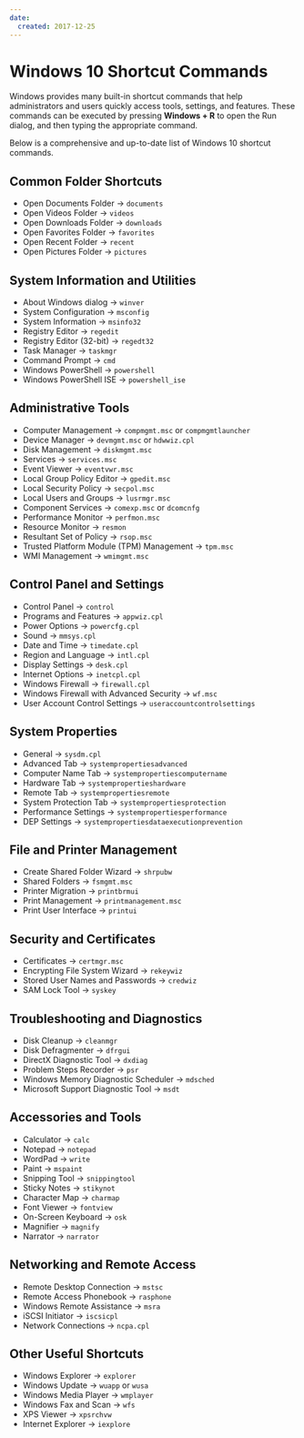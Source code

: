 ```yaml
---
date:
  created: 2017-12-25
---
```


# Windows 10 Shortcut Commands

Windows provides many built-in shortcut commands that help administrators and users quickly access tools, settings, and features. These commands can be executed by pressing **Windows + R** to open the Run dialog, and then typing the appropriate command.

Below is a comprehensive and up-to-date list of Windows 10 shortcut commands.

<!-- more -->

## Common Folder Shortcuts

- Open Documents Folder → `documents`
- Open Videos Folder → `videos`
- Open Downloads Folder → `downloads`
- Open Favorites Folder → `favorites`
- Open Recent Folder → `recent`
- Open Pictures Folder → `pictures`

## System Information and Utilities

- About Windows dialog → `winver`
- System Configuration → `msconfig`
- System Information → `msinfo32`
- Registry Editor → `regedit`
- Registry Editor (32-bit) → `regedt32`
- Task Manager → `taskmgr`
- Command Prompt → `cmd`
- Windows PowerShell → `powershell`
- Windows PowerShell ISE → `powershell_ise`

## Administrative Tools

- Computer Management → `compmgmt.msc` or `compmgmtlauncher`
- Device Manager → `devmgmt.msc` or `hdwwiz.cpl`
- Disk Management → `diskmgmt.msc`
- Services → `services.msc`
- Event Viewer → `eventvwr.msc`
- Local Group Policy Editor → `gpedit.msc`
- Local Security Policy → `secpol.msc`
- Local Users and Groups → `lusrmgr.msc`
- Component Services → `comexp.msc` or `dcomcnfg`
- Performance Monitor → `perfmon.msc`
- Resource Monitor → `resmon`
- Resultant Set of Policy → `rsop.msc`
- Trusted Platform Module (TPM) Management → `tpm.msc`
- WMI Management → `wmimgmt.msc`

## Control Panel and Settings

- Control Panel → `control`
- Programs and Features → `appwiz.cpl`
- Power Options → `powercfg.cpl`
- Sound → `mmsys.cpl`
- Date and Time → `timedate.cpl`
- Region and Language → `intl.cpl`
- Display Settings → `desk.cpl`
- Internet Options → `inetcpl.cpl`
- Windows Firewall → `firewall.cpl`
- Windows Firewall with Advanced Security → `wf.msc`
- User Account Control Settings → `useraccountcontrolsettings`

## System Properties

- General → `sysdm.cpl`
- Advanced Tab → `systempropertiesadvanced`
- Computer Name Tab → `systempropertiescomputername`
- Hardware Tab → `systempropertieshardware`
- Remote Tab → `systempropertiesremote`
- System Protection Tab → `systempropertiesprotection`
- Performance Settings → `systempropertiesperformance`
- DEP Settings → `systempropertiesdataexecutionprevention`

## File and Printer Management

- Create Shared Folder Wizard → `shrpubw`
- Shared Folders → `fsmgmt.msc`
- Printer Migration → `printbrmui`
- Print Management → `printmanagement.msc`
- Print User Interface → `printui`

## Security and Certificates

- Certificates → `certmgr.msc`
- Encrypting File System Wizard → `rekeywiz`
- Stored User Names and Passwords → `credwiz`
- SAM Lock Tool → `syskey`

## Troubleshooting and Diagnostics

- Disk Cleanup → `cleanmgr`
- Disk Defragmenter → `dfrgui`
- DirectX Diagnostic Tool → `dxdiag`
- Problem Steps Recorder → `psr`
- Windows Memory Diagnostic Scheduler → `mdsched`
- Microsoft Support Diagnostic Tool → `msdt`

## Accessories and Tools

- Calculator → `calc`
- Notepad → `notepad`
- WordPad → `write`
- Paint → `mspaint`
- Snipping Tool → `snippingtool`
- Sticky Notes → `stikynot`
- Character Map → `charmap`
- Font Viewer → `fontview`
- On-Screen Keyboard → `osk`
- Magnifier → `magnify`
- Narrator → `narrator`

## Networking and Remote Access

- Remote Desktop Connection → `mstsc`
- Remote Access Phonebook → `rasphone`
- Windows Remote Assistance → `msra`
- iSCSI Initiator → `iscsicpl`
- Network Connections → `ncpa.cpl`

## Other Useful Shortcuts

- Windows Explorer → `explorer`
- Windows Update → `wuapp` or `wusa`
- Windows Media Player → `wmplayer`
- Windows Fax and Scan → `wfs`
- XPS Viewer → `xpsrchvw`
- Internet Explorer → `iexplore`
